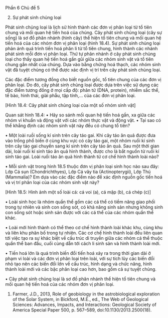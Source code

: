Phần 6
Chủ đề 5

2. Sự phát sinh chủng loại

Phát sinh chủng loại là lịch sử hình thành các đơn vị phân loại từ tổ tiên chung và mối quan hệ tiến hoá của chúng. Cây phát sinh chủng loại (cây sự sống) là sơ đồ phân nhánh (hình cây) thể hiện tổ tiên chung và mối quan hệ tiến hoá của các nhóm đơn vị phân loại (hình 18.4). Sự phát sinh chủng loại phản ánh quá trình tiến hoá phân li từ tổ tiên chung, hình thành các nhánh phát sinh mỗi đơn vị phân loại. Thứ tự phân nhánh ở cây phát sinh chủng loại cho thấy quan hệ tiến hoá gần gũi giữa các nhóm sinh vật và tổ tiên chung gần nhất của chúng. Dựa vào bằng chứng hoá thạch, các nhóm sinh vật đã tuyệt chủng có thể được xác định vị trí trên cây phát sinh chủng loại.

Các đặc điểm tương đồng cho biết nguồn gốc, tổ tiên chung của các đơn vị phân loại. Do đó, cây phát sinh chủng loại được dựa trên việc sử dụng các đặc điểm tương đồng ở mọi cấp độ: phân tử (DNA, protein), nhiễm sắc thể, tế bào, hình thái, giải phẫu, tập tính,... của các đơn vị phân loại.

[Hình 18.4: Cây phát sinh chủng loại của một số nhóm sinh vật]

Quan sát hình 18.4:
• Hãy so sánh mối quan hệ tiến hoá gần, xa giữa các nhóm vi khuẩn và động vật với các nhóm thực vật và động vật.
• Tại sao có thể khẳng định các nhóm sinh vật này đều có chung tổ tiên?

• Một loài ruồi sống kí sinh trên cây táo gai. Khi cây táo ăn quả được đưa vào trồng phổ biến ở cùng khu vực có cây táo gai, một nhóm ruồi kí sinh trên cây táo gai chuyển sang kí sinh trên cây táo ăn quả. Sau một thời gian dài, loài ruồi kí sinh táo ăn quả hình thành, được cho là bắt nguồn từ ruồi kí sinh táo gai. Loài ruồi táo ăn quả hình thành từ cơ chế hình thành loài nào?

• Mỗi sinh vật trong hình 18.5 thuộc đơn vị phân loại sinh học nào sau đây: Lớp Cá sụn (Chondrichthyes), Lớp Cá vây tia (Actinopterygii), Lớp Thú (Mammalia)? Em dựa vào các đặc điểm nào để xác định nguồn gốc tiến hoá và vị trí phân loại của các nhóm sinh vật này?

[Hình 18.5: Hình ảnh một số loài cá: cá voi (a), cá mập (b), cá chép (c)]

• Loài sinh học là nhóm quần thể gồm các cá thể có tiềm năng giao phối trong tự nhiên và sinh con sống sót, có khả năng sinh sản nhưng không sinh con sống sót hoặc sinh sản được với các cá thể của các nhóm quần thể khác.

• Loài mới hình thành có thể theo cơ chế hình thành loài khác khu, cùng khu và liên khu phân bố trong tự nhiên. Các cơ chế hình thành loài đều liên quan tới việc tạo ra sự khác biệt về cấu trúc di truyền giữa các nhóm cá thể thuộc quần thể ban đầu, cuối cùng dẫn tới cách li sinh sản và hình thành loài mới.

• Tiến hoá lớn là quá trình biến đổi tiến hoá xảy ra trong thời gian dài ở phạm vi loài và các đơn vị phân loại trên loài, với sự tích lũy các biến đổi nhỏ tạo nên các biến đổi lớn về cấu trúc, hình dạng và chức năng, hình thành loài mới và các bậc phân loại cao hơn, bao gồm cả sự tuyệt chủng.

• Cây phát sinh chủng loại là sơ đồ phân nhánh thể hiện tổ tiên chung và mối quan hệ tiến hoá của các nhóm đơn vị phân loại.

1. Farmer, J.D., 2013, Role of geobiology in the astrobiological exploration of the Solar System, in Bickford, M.E., ed., The Web of Geological Sciences: Advances, Impacts, and Interactions: Geological Society of America Special Paper 500, p. 567–589, doi:10.1130/2013.2500(18).